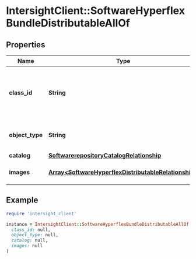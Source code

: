 # IntersightClient::SoftwareHyperflexBundleDistributableAllOf

## Properties

| Name | Type | Description | Notes |
| ---- | ---- | ----------- | ----- |
| **class_id** | **String** | The fully-qualified name of the instantiated, concrete type. This property is used as a discriminator to identify the type of the payload when marshaling and unmarshaling data. | [default to &#39;software.HyperflexBundleDistributable&#39;] |
| **object_type** | **String** | The fully-qualified name of the instantiated, concrete type. The value should be the same as the &#39;ClassId&#39; property. | [default to &#39;software.HyperflexBundleDistributable&#39;] |
| **catalog** | [**SoftwarerepositoryCatalogRelationship**](SoftwarerepositoryCatalogRelationship.md) |  | [optional] |
| **images** | [**Array&lt;SoftwareHyperflexDistributableRelationship&gt;**](SoftwareHyperflexDistributableRelationship.md) | An array of relationships to softwareHyperflexDistributable resources. | [optional][readonly] |

## Example

```ruby
require 'intersight_client'

instance = IntersightClient::SoftwareHyperflexBundleDistributableAllOf.new(
  class_id: null,
  object_type: null,
  catalog: null,
  images: null
)
```

